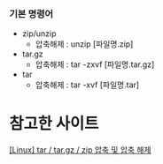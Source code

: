 ### 기본 명령어

- zip/unzip
  - 압축해제 : unzip [파일명.zip]
- tar.gz
  - 압축해제 : tar -zxvf [파일명.tar.gz]
- tar
  - 압축해제 : tar -xvf [파일명.tar]

# 참고한 사이트

[[Linux] tar / tar.gz / zip 압축 및 압축 해제](https://eehoeskrap.tistory.com/555)
